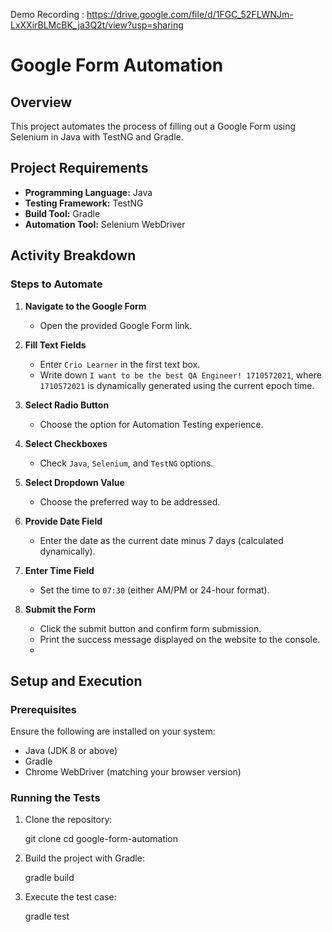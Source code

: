 Demo Recording : https://drive.google.com/file/d/1FGC_52FLWNJm-LxXXirBLMcBK_ja3Q2t/view?usp=sharing
# Google Form Automation

## Overview
This project automates the process of filling out a Google Form using Selenium in Java with TestNG and Gradle.

## Project Requirements
- **Programming Language:** Java
- **Testing Framework:** TestNG
- **Build Tool:** Gradle
- **Automation Tool:** Selenium WebDriver

## Activity Breakdown

### Steps to Automate
1. **Navigate to the Google Form**  
   - Open the provided Google Form link.

2. **Fill Text Fields**  
   - Enter `Crio Learner` in the first text box.
   - Write down `I want to be the best QA Engineer! 1710572021`, where `1710572021` is dynamically generated using the current epoch time.

3. **Select Radio Button**  
   - Choose the option for Automation Testing experience.

4. **Select Checkboxes**  
   - Check `Java`, `Selenium`, and `TestNG` options.

5. **Select Dropdown Value**  
   - Choose the preferred way to be addressed.

6. **Provide Date Field**  
   - Enter the date as the current date minus 7 days (calculated dynamically).

7. **Enter Time Field**  
   - Set the time to `07:30` (either AM/PM or 24-hour format).

8. **Submit the Form**  
   - Click the submit button and confirm form submission.
   - Print the success message displayed on the website to the console.
   - 

## Setup and Execution

### Prerequisites
Ensure the following are installed on your system:
- Java (JDK 8 or above)
- Gradle
- Chrome WebDriver (matching your browser version)

### Running the Tests
1. Clone the repository:
   
   git clone <repository-url>
   cd google-form-automation

2. Build the project with Gradle:
   
   gradle build
  
3. Execute the test case:
  
   gradle test
  
